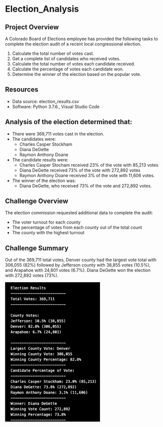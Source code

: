 # Election_Analysis

## Project Overview
A Colorado Board of Elections employee has provided the following tasks to complete the election audit of a recent local congressional election.

1. Calculate the total number of votes cast.
2. Get a complete list of candidates who received votes.
3. Calculate the total number of votes each candidate received.
4. Calculate the percentage of votes each candidate won.
5. Determine the winner of the election based on the popular vote.

## Resources
- Data source: election_results.csv
- Software: Python 3.7.6., Visual Studio Code

## Analysis of the election determined that:
- There were 369,711 votes cast in the election.
- The candidates were:
   - Charles Casper Stockham
   - Diana DeGette
   - Raymon Anthony Doane
- The candidate results were: 
   - Charles Casper Stocham received 23% of the vote with 85,213 votes
   - Diana DeGette received 73% of the vote with 272,892 votes
   - Raymon Anthony Doane received 3% of the vote with 11,606 votes.
 - The winner of the election was:
   - Diana DeGette, who received 73% of the vote and 272,892 votes.
 
 ## Challenge Overview
 
 The election commission requested additional data to complete the audit:
 - The voter turnout for each county
 - The percentage of votes from each county out of the total count
 - The county with the highest turnout
 
 ## Challenge Summary
 
Out of the 369,711 total votes, Denver county had the largest vote total with 306,055 (82%) followed by Jefferson county with 38,855 votes (10.5%), and Arapahoe with 24,801 votes (6.7%). Diana DeGette won the election with 272,892 votes (73%).

![](https://github.com/AB3478/Election_Analysis/blob/main/Resources/Results.png)
